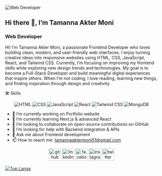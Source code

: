 ![Web Developer](https://media.licdn.com/dms/image/v2/D5616AQEWWMcW7UkHTA/profile-displaybackgroundimage-shrink_350_1400/B56Zk9BpjwKUAc-/0/1757665469067?e=1762387200&v=beta&t=RxO4UmBtHFbR15nwPMdzjhZecdcBSMn3OCFgZRo--LI)

## Hi there 👋,  I’m Tamanna Akter Moni
### Web Developer

Hi! I’m Tamanna Akter Moni, a passionate Frontend Developer who loves building clean, modern, and user-friendly web interfaces. I enjoy turning creative ideas into responsive websites using HTML, CSS, JavaScript, React, and Tailwind CSS.
Currently, I’m focusing on improving my frontend skills while exploring new design trends and technologies. My goal is to become a Full-Stack Developer and build meaningful digital experiences that inspire others.
When I’m not coding, I love reading, learning new things, and finding inspiration through design and creativity.

🛠️ Skills
<p align="center">
  <img src="https://img.shields.io/badge/HTML-E34F26?style=for-the-badge&logo=html5&logoColor=white" alt="HTML"/>
  <img src="https://img.shields.io/badge/CSS-1572B6?style=for-the-badge&logo=css3&logoColor=white" alt="CSS"/>
  <img src="https://img.shields.io/badge/JavaScript-F7DF1E?style=for-the-badge&logo=javascript&logoColor=black" alt="JavaScript"/>
  <img src="https://img.shields.io/badge/React-61DAFB?style=for-the-badge&logo=react&logoColor=black" alt="React"/>
  <img src="https://img.shields.io/badge/Tailwind_CSS-38B2AC?style=for-the-badge&logo=tailwind-css&logoColor=white" alt="Tailwind CSS"/>
  <img src="https://img.shields.io/badge/MongoDB-47A248?style=for-the-badge&logo=mongodb&logoColor=white" alt="MongoDB"/>
</p>


- 🔭 I’m currently working on Portfolio website 
- 🌱 I’m currently learning Next.js & advanced React 
- 👯 I’m looking to collaborate on open-source contributions on GitHub 
- 🤔 I’m looking for help with Backend integration & APIs 
- 💬 Ask me about Frontend development 
- 📫 How to reach me: tamannaaktermoni51@gmail.com 


<p align="center">
  <a href="https://github.com/Tamanna5092"><img src="https://cdn-icons-png.flaticon.com/512/25/25231.png" alt="github" height="40"/></a>
  <a href="https://www.linkedin.com/in/tamanna51/"><img src="https://cdn-icons-png.flaticon.com/512/174/174857.png" alt="linkedin" height="40"/></a>
  <a href="https://www.facebook.com/tamannaaktermoni51"><img src="https://cdn-icons-png.flaticon.com/512/733/733547.png" alt="facebook" height="40"/></a>
  <a href="https://www.instagram.com/tamannaaktermoni51/"><img src="https://cdn-icons-png.flaticon.com/512/2111/2111463.png" alt="instagram" height="40"/></a>
  <a href="https://x.com/tamanna_51?s=09"><img src="https://cdn-icons-png.flaticon.com/512/733/733579.png" alt="twitter" height="40"/></a>
</p>


[![Top Langs](https://github-readme-stats.vercel.app/api/top-langs/?username=Tamanna5092)](https://github.com/anuraghazra/github-readme-stats)
 
  

